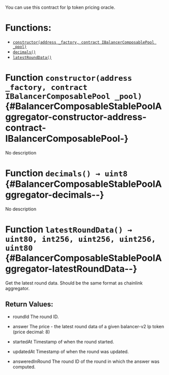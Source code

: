You can use this contract for lp token pricing oracle.


# Functions:
- [`constructor(address _factory, contract IBalancerComposablePool _pool)`](#BalancerComposableStablePoolAggregator-constructor-address-contract-IBalancerComposablePool-)
- [`decimals()`](#BalancerComposableStablePoolAggregator-decimals--)
- [`latestRoundData()`](#BalancerComposableStablePoolAggregator-latestRoundData--)



# Function `constructor(address _factory, contract IBalancerComposablePool _pool)` {#BalancerComposableStablePoolAggregator-constructor-address-contract-IBalancerComposablePool-}
No description




# Function `decimals() → uint8` {#BalancerComposableStablePoolAggregator-decimals--}
No description




# Function `latestRoundData() → uint80, int256, uint256, uint256, uint80` {#BalancerComposableStablePoolAggregator-latestRoundData--}
Get the latest round data. Should be the same format as chainlink aggregator.



## Return Values:
- roundId The round ID.

- answer The price - the latest round data of a given balancer-v2 lp token (price decimal: 8)

- startedAt Timestamp of when the round started.

- updatedAt Timestamp of when the round was updated.

- answeredInRound The round ID of the round in which the answer was computed.








